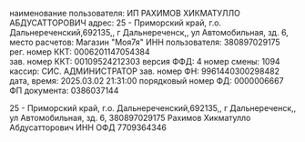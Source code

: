 
наименование пользователя: ИП РАХИМОВ ХИКМАТУЛЛО АБДУСАТТОРОВИЧ
адрес: 25 - Приморский край, г.о. Дальнереченский,692135,, г Дальнереченск,, ул Автомобильная, зд. 6,
место расчетов: Магазин "Моя7я"
ИНН пользователя: 380897029175
рег. номер ККТ: 0006201147054384    
зав. номер ККТ: 00109524212303
версия ФФД: 4
номер смены: 1094
кассир: СИС. АДМИНИСТРАТОР
зав. номер ФН: 9961440300298482
дата, время: 2025.03.02 21:31:00
порядковый номер ФД: 0000006667
ФП документа: 0386037144

25 - Приморский край, г.о. Дальнереченский,692135,, г Дальнереченск,, ул Автомобильная, зд. 6,
380897029175
Рахимов Хикматулло Абдусатторович
ИНН ОФД
7709364346